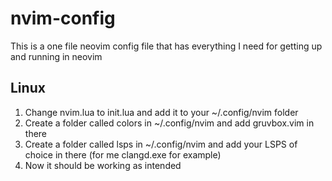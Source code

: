 # nvim-config
This is a one file neovim config file that has everything I need for getting up and running in neovim

## Linux
1. Change nvim.lua to init.lua and add it to your ~/.config/nvim folder
2. Create a folder called colors in ~/.config/nvim and add gruvbox.vim in there
3. Create a folder called lsps in ~/.config/nvim and add your LSPS of choice in there (for me clangd.exe for example)
4. Now it should be working as intended
